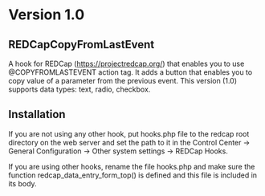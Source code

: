 # Version 1.0
## REDCapCopyFromLastEvent
A hook for REDCap (https://projectredcap.org/) that enables you to use @COPYFROMLASTEVENT action tag. It adds a button that enables you to copy value of a parameter from the previous event. This version (1.0) supports data types: text, radio, checkbox.

## Installation
If you are not using any other hook, put hooks.php file to the redcap root directory on the web server and set the path to it in the Control Center -> General Configuration -> Other system settings -> REDCap Hooks.

If you are using other hooks, rename the file hooks.php and make sure the function redcap_data_entry_form_top() is defined and this file is included in its body.
